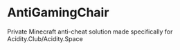 # AntiGamingChair
Private Minecraft anti-cheat solution made specifically for Acidity.Club/Acidity.Space
